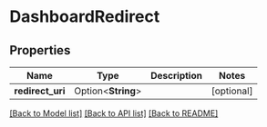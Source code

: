 # DashboardRedirect

## Properties

Name | Type | Description | Notes
------------ | ------------- | ------------- | -------------
**redirect_uri** | Option<**String**> |  | [optional]

[[Back to Model list]](../README.md#documentation-for-models) [[Back to API list]](../README.md#documentation-for-api-endpoints) [[Back to README]](../README.md)


